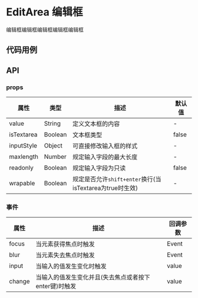 # EditArea 编辑框

编辑框编辑框编辑框编辑框编辑框

## 代码用例
<!--code-->

## API

### props
属性|类型|描述|默认值
---|---|---|---
value|String|定义文本框的内容|-
isTextarea|Boolean|文本框类型|false
inputStyle|Object|可直接修改输入框的样式|-
maxlength|Number|规定输入字段的最大长度|-
readonly|Boolean|规定输入字段为只读|false
wrapable|Boolean|规定是否允许`shift+enter`换行(当isTextarea为true时生效)|-

### 事件
属性|描述|回调参数
---|---|---
focus|当元素获得焦点时触发|Event
blur|当元素失去焦点时触发|Event
input|当输入的值发生变化时触发|value
change|当输入的值发生变化并且(失去焦点或者按下enter键)时触发|value
